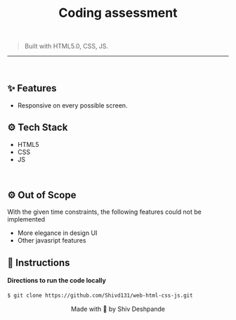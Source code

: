 <h1 align="center">Coding assessment</h1>

<br/>

> Built with HTML5.0, CSS, JS.

---

<br/>

## ✨ Features

- Responsive on every possible screen.



## ⚙ Tech Stack

- HTML5
- CSS
- JS


<br/>

## ⚙ Out of Scope
With the given time constraints, the following features could not be implemented
- More elegance in design UI
- Other javasript features


  

## 📜 Instructions

#### Directions to run the code locally

```bash
$ git clone https://github.com/Shivd131/web-html-css-js.git
```

<p align="center">
	Made with 💖 by Shiv Deshpande 
</p>
